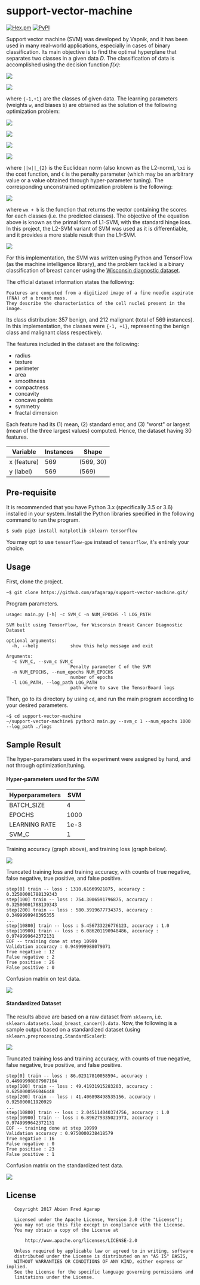 support-vector-machine
==

[![Hex.pm](https://img.shields.io/hexpm/l/plug.svg)]()
[![PyPI](https://img.shields.io/pypi/pyversions/Django.svg)]()

Support vector machine (SVM) was developed by Vapnik, and it has been used in many real-world applications, especially in cases of binary classification.
Its main objective is to find the optimal hyperplane that separates two classes in a given data _D_. The classification of data is accomplished using the decision function _f(x)_:

![](figure/input.png)

![](figure/decision_function.png)

where `{-1,+1}` are the classes of given data. The learning parameters (weights `w`, and biases `b`) are obtained as the solution of the following optimization problem:

![](figure/constrained-svm.png)

![](figure/euclidean-norm.png)

![](figure/constraint-1.png)

![](figure/constraint-2.png)

where `||w||_{2}` is the Euclidean norm (also known as the L2-norm), `\xi` is the cost function, and `C` is the penalty parameter (which may be an arbitrary value or a value obtained through hyper-parameter tuning). The corresponding unconstrained optimization problem is the following:

![](figure/l1-svm.png)

where `wx + b` is the function that returns the vector containing the scores for each classes (i.e. the predicted classes). The objective of the equation above is known as the primal form of L1-SVM, with the standard hinge loss. In this project, the L2-SVM variant of SVM was used as it is differentiable, and it provides a more stable result than the L1-SVM.

![](figure/l2-svm.png)

For this implementation, the SVM was written using Python and TensorFlow (as the machine intelligence library), and the problem tackled is a binary classification of breast cancer using the [Wisconsin diagnostic dataset](https://archive.ics.uci.edu/ml/datasets/Breast+Cancer+Wisconsin+(Diagnostic)).

The official dataset information states the following:

```
Features are computed from a digitized image of a fine needle aspirate (FNA) of a breast mass.
They describe the characteristics of the cell nuclei present in the image.
```

Its class distribution: 357 benign, and 212 malignant (total of 569 instances). In this implementation, the classes were `{-1, +1}`, representing the benign class and malignant class respectively.

The features included in the dataset are the following:

* radius
* texture
* perimeter
* area
* smoothness
* compactness
* concavity
* concave points
* symmetry
* fractal dimension

Each feature had its (1) mean, (2) standard error, and (3) "worst" or largest (mean of the three largest values) computed. Hence, the dataset having 30 features.

|Variable|Instances|Shape|
|--------|---------|-----|
|x (feature)|569|(569, 30)|
|y (label)|569|(569)|

## Pre-requisite

It is recommended that you have Python 3.x (specifically 3.5 or 3.6) installed in your system. Install the Python libraries specified in the following command to run the program.

```buildoutcfg
$ sudo pip3 install matplotlib sklearn tensorflow
```

You may opt to use `tensorflow-gpu` instead of `tensorflow`, it's entirely your choice.

## Usage

First, clone the project.
```
~$ git clone https://github.com/afagarap/support-vector-machine.git/
```

Program parameters.

```buildoutcfg
usage: main.py [-h] -c SVM_C -n NUM_EPOCHS -l LOG_PATH

SVM built using TensorFlow, for Wisconsin Breast Cancer Diagnostic Dataset

optional arguments:
  -h, --help            show this help message and exit

Arguments:
  -c SVM_C, --svm_c SVM_C
                        Penalty parameter C of the SVM
  -n NUM_EPOCHS, --num_epochs NUM_EPOCHS
                        number of epochs
  -l LOG_PATH, --log_path LOG_PATH
                        path where to save the TensorBoard logs
```

Then, go to its directory by using `cd`, and run the main program according to your desired parameters.
```
~$ cd support-vector-machine
~/support-vector-machine$ python3 main.py --svm_c 1 --num_epochs 1000 --log_path ./logs
```

## Sample Result

The hyper-parameters used in the experiment were assigned by hand, and not through optimization/tuning.

#### Hyper-parameters used for the SVM
|Hyperparameters|SVM|
|--------------|------|
|BATCH_SIZE|4
|EPOCHS|1000|
|LEARNING RATE|1e-3|
|SVM_C|1|


Training accuracy (graph above), and training loss (graph below).

![](figure/loss_and_accuracy.png)

Truncated training loss and training accuracy, with counts of true negative, false negative, true positive, and false positive.

```
step[0] train -- loss : 1310.61669921875, accuracy : 0.32500001788139343
step[100] train -- loss : 754.3006591796875, accuracy : 0.32500001788139343
step[200] train -- loss : 580.3919677734375, accuracy : 0.3499999940395355
...
step[10800] train -- loss : 5.456733226776123, accuracy : 1.0
step[10900] train -- loss : 6.086201190948486, accuracy : 0.9749999642372131
EOF -- training done at step 10999
Validation accuracy : 0.949999988079071
True negative : 12
False negative : 2
True positive : 26
False positive : 0
```

Confusion matrix on test data.

![](figure/confusion_matrix.png)


#### Standardized Dataset
The results above are based on a raw dataset from `sklearn`, i.e. `sklearn.datasets.load_breast_cancer().data`. Now, the following is a sample output based on a standardized dataset (using `sklearn.preprocessing.StandardScaler`):

![](figure/loss_and_accuracy_based_on_standardized_data.png)

Truncated training loss and training accuracy, with counts of true negative, false negative, true positive, and false positive.

```buildoutcfg
step[0] train -- loss : 86.02317810058594, accuracy : 0.44999998807907104
step[100] train -- loss : 49.41931915283203, accuracy : 0.6250000596046448
step[200] train -- loss : 41.406898498535156, accuracy : 0.925000011920929
...
step[10800] train -- loss : 2.045114040374756, accuracy : 1.0
step[10900] train -- loss : 6.896279335021973, accuracy : 0.9749999642372131
EOF -- training done at step 10999
Validation accuracy : 0.9750000238418579
True negative : 16
False negative : 0
True positive : 23
False positive : 1
```

Confusion matrix on the standardized test data.

![](figure/confusion_matrix_based_on_standardized_data.png)

## License

```buildoutcfg
   Copyright 2017 Abien Fred Agarap

   Licensed under the Apache License, Version 2.0 (the "License");
   you may not use this file except in compliance with the License.
   You may obtain a copy of the License at

       http://www.apache.org/licenses/LICENSE-2.0

   Unless required by applicable law or agreed to in writing, software
   distributed under the License is distributed on an "AS IS" BASIS,
   WITHOUT WARRANTIES OR CONDITIONS OF ANY KIND, either express or implied.
   See the License for the specific language governing permissions and
   limitations under the License.

```